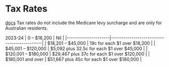 # Tax Rates

[docs](https://www.ato.gov.au/tax-rates-and-codes/tax-rates-australian-residents)
Tax rates do not include the Medicare levy surcharge and are only for Australian residents.

2023-24
| 0 – $18,200         | Nil                                        |
|---------------------|--------------------------------------------|
| $18,201 – $45,000   | 19c for each $1 over $18,200               |
| $45,001 – $120,000  | $5,092 plus 32.5c for each $1 over $45,000 |
| $120,001 – $180,000 | $29,467 plus 37c for each $1 over $120,000 |
| $180,001 and over   | $51,667 plus 45c for each $1 over $180,000 |